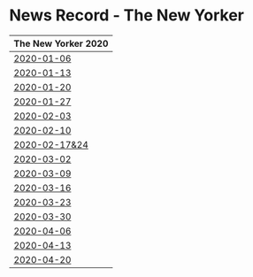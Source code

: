 # News Record - The New Yorker



| The New Yorker 2020 |
| ---------- |
|[2020-01-06](2020-01-06)|
| [2020-01-13](2020-01-13) |
| [2020-01-20](2020-01-20) |
| [2020-01-27](2020-01-27) |
| [2020-02-03](2020-02-03) |
| [2020-02-10](2020-02-10) |
| [2020-02-17&24](2020-02-17&24) |
| [2020-03-02](2020-03-02) |
| [2020-03-09](2020-03-09) |
| [2020-03-16](2020-03-16) |
| [2020-03-23](2020-03-23) |
| [2020-03-30](2020-03-30) |
| [2020-04-06](2020-04-06) |
| [2020-04-13](2020-04-13) |
| [2020-04-20](2020-04-20) |

